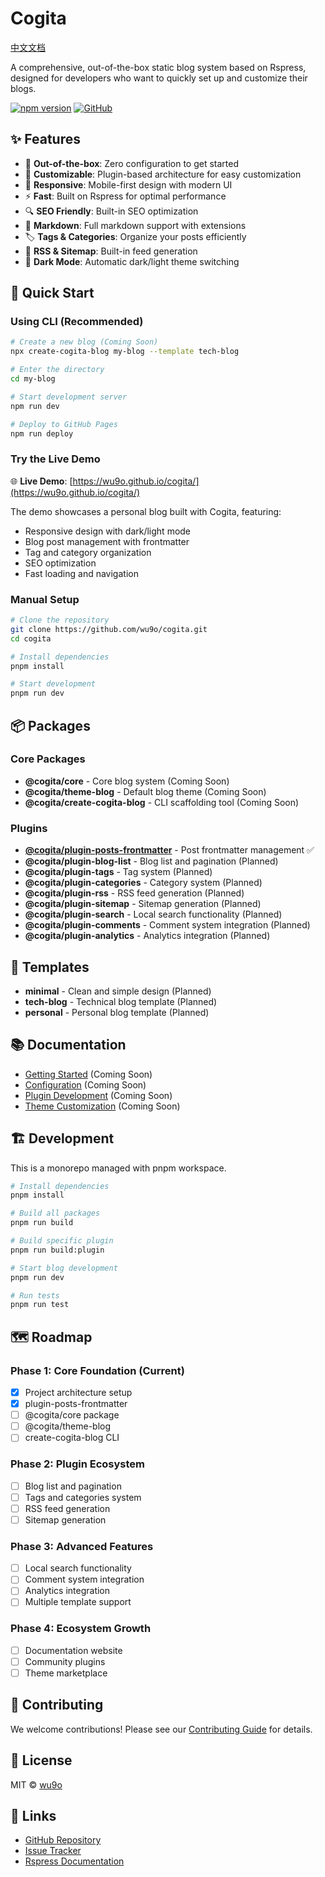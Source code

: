 # Cogita

[中文文档](./README.zh-CN.md)

A comprehensive, out-of-the-box static blog system based on Rspress, designed for developers who want to quickly set up and customize their blogs.

[![npm version](https://badge.fury.io/js/@cogita%2Fcore.svg)](https://badge.fury.io/js/@cogita%2Fcore)
[![GitHub](https://img.shields.io/github/license/wu9o/cogita)](https://github.com/wu9o/cogita/blob/main/LICENSE)

## ✨ Features

- 🚀 **Out-of-the-box**: Zero configuration to get started
- 🎨 **Customizable**: Plugin-based architecture for easy customization
- 📱 **Responsive**: Mobile-first design with modern UI
- ⚡ **Fast**: Built on Rspress for optimal performance
- 🔍 **SEO Friendly**: Built-in SEO optimization
- 📝 **Markdown**: Full markdown support with extensions
- 🏷️ **Tags & Categories**: Organize your posts efficiently
- 🔗 **RSS & Sitemap**: Built-in feed generation
- 🌙 **Dark Mode**: Automatic dark/light theme switching

## 🚀 Quick Start

### Using CLI (Recommended)

```bash
# Create a new blog (Coming Soon)
npx create-cogita-blog my-blog --template tech-blog

# Enter the directory
cd my-blog

# Start development server
npm run dev

# Deploy to GitHub Pages
npm run deploy
```

### Try the Live Demo

🌐 **Live Demo**: [https://wu9o.github.io/cogita/](https://wu9o.github.io/cogita/)

The demo showcases a personal blog built with Cogita, featuring:
- Responsive design with dark/light mode
- Blog post management with frontmatter
- Tag and category organization
- SEO optimization
- Fast loading and navigation

### Manual Setup

```bash
# Clone the repository
git clone https://github.com/wu9o/cogita.git
cd cogita

# Install dependencies
pnpm install

# Start development
pnpm run dev
```

## 📦 Packages

### Core Packages
- **@cogita/core** - Core blog system (Coming Soon)
- **@cogita/theme-blog** - Default blog theme (Coming Soon)
- **@cogita/create-cogita-blog** - CLI scaffolding tool (Coming Soon)

### Plugins
- **[@cogita/plugin-posts-frontmatter](./packages/plugin-posts-frontmatter)** - Post frontmatter management ✅
- **@cogita/plugin-blog-list** - Blog list and pagination (Planned)
- **@cogita/plugin-tags** - Tag system (Planned)
- **@cogita/plugin-categories** - Category system (Planned)
- **@cogita/plugin-rss** - RSS feed generation (Planned)
- **@cogita/plugin-sitemap** - Sitemap generation (Planned)
- **@cogita/plugin-search** - Local search functionality (Planned)
- **@cogita/plugin-comments** - Comment system integration (Planned)
- **@cogita/plugin-analytics** - Analytics integration (Planned)

## 🎨 Templates

- **minimal** - Clean and simple design (Planned)
- **tech-blog** - Technical blog template (Planned)
- **personal** - Personal blog template (Planned)

## 📚 Documentation

- [Getting Started](./docs/getting-started.md) (Coming Soon)
- [Configuration](./docs/configuration.md) (Coming Soon)
- [Plugin Development](./docs/plugin-development.md) (Coming Soon)
- [Theme Customization](./docs/theme-customization.md) (Coming Soon)

## 🏗️ Development

This is a monorepo managed with pnpm workspace.

```bash
# Install dependencies
pnpm install

# Build all packages
pnpm run build

# Build specific plugin
pnpm run build:plugin

# Start blog development
pnpm run dev

# Run tests
pnpm run test
```

## 🗺️ Roadmap

### Phase 1: Core Foundation (Current)
- [x] Project architecture setup
- [x] plugin-posts-frontmatter
- [ ] @cogita/core package
- [ ] @cogita/theme-blog
- [ ] create-cogita-blog CLI

### Phase 2: Plugin Ecosystem
- [ ] Blog list and pagination
- [ ] Tags and categories system
- [ ] RSS feed generation
- [ ] Sitemap generation

### Phase 3: Advanced Features
- [ ] Local search functionality
- [ ] Comment system integration
- [ ] Analytics integration
- [ ] Multiple template support

### Phase 4: Ecosystem Growth
- [ ] Documentation website
- [ ] Community plugins
- [ ] Theme marketplace

## 🤝 Contributing

We welcome contributions! Please see our [Contributing Guide](./CONTRIBUTING.md) for details.

## 📄 License

MIT © [wu9o](https://github.com/wu9o)

## 🔗 Links

- [GitHub Repository](https://github.com/wu9o/cogita)
- [Issue Tracker](https://github.com/wu9o/cogita/issues)
- [Rspress Documentation](https://rspress.dev/)
